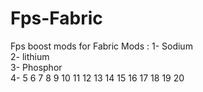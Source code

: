 # Fps-Fabric
Fps boost mods for Fabric
Mods : 
1- Sodium                                      
2- lithium                                     
3- Phosphor                                    
4-
5
6
7
8
9
10
11
12
13
14
15
16
17
18
19
20
